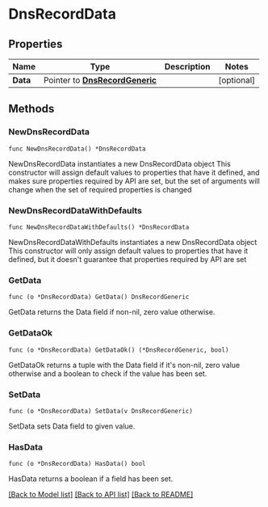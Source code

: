 # DnsRecordData

## Properties

Name | Type | Description | Notes
------------ | ------------- | ------------- | -------------
**Data** | Pointer to [**DnsRecordGeneric**](DnsRecordGeneric.md) |  | [optional] 

## Methods

### NewDnsRecordData

`func NewDnsRecordData() *DnsRecordData`

NewDnsRecordData instantiates a new DnsRecordData object
This constructor will assign default values to properties that have it defined,
and makes sure properties required by API are set, but the set of arguments
will change when the set of required properties is changed

### NewDnsRecordDataWithDefaults

`func NewDnsRecordDataWithDefaults() *DnsRecordData`

NewDnsRecordDataWithDefaults instantiates a new DnsRecordData object
This constructor will only assign default values to properties that have it defined,
but it doesn't guarantee that properties required by API are set

### GetData

`func (o *DnsRecordData) GetData() DnsRecordGeneric`

GetData returns the Data field if non-nil, zero value otherwise.

### GetDataOk

`func (o *DnsRecordData) GetDataOk() (*DnsRecordGeneric, bool)`

GetDataOk returns a tuple with the Data field if it's non-nil, zero value otherwise
and a boolean to check if the value has been set.

### SetData

`func (o *DnsRecordData) SetData(v DnsRecordGeneric)`

SetData sets Data field to given value.

### HasData

`func (o *DnsRecordData) HasData() bool`

HasData returns a boolean if a field has been set.


[[Back to Model list]](../README.md#documentation-for-models) [[Back to API list]](../README.md#documentation-for-api-endpoints) [[Back to README]](../README.md)


